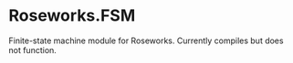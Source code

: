 # Roseworks.FSM
Finite-state machine module for Roseworks.
Currently compiles but does not function.
